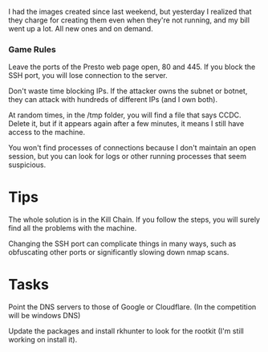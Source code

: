 
I had the images created since last weekend, but yesterday I realized that they charge for creating them even when they're not running, and my bill went up a lot. All new ones and on demand.

### Game Rules

Leave the ports of the Presto web page open, 80 and 445. If you block the SSH port, you will lose connection to the server.

Don't waste time blocking IPs. If the attacker owns the subnet or botnet, they can attack with hundreds of different IPs (and I own both).

At random times, in the /tmp folder, you will find a file that says CCDC. Delete it, but if it appears again after a few minutes, it means I still have access to the machine.

You won't find processes of connections because I don't maintain an open session, but you can look for logs or other running processes that seem suspicious.

# Tips

The whole solution is in the Kill Chain. If you follow the steps, you will surely find all the problems with the machine.

Changing the SSH port can complicate things in many ways, such as obfuscating other ports or significantly slowing down nmap scans.

# Tasks

Point the  DNS servers to those of Google or Cloudflare. (In the competition will be windows DNS)

Update the packages and install rkhunter to look for the rootkit (I'm still working on install it).

